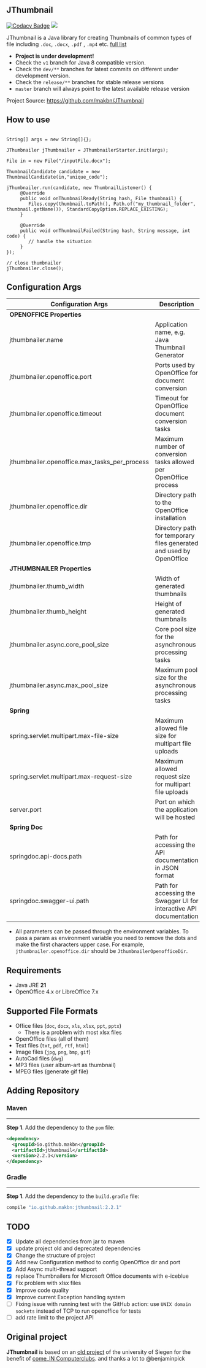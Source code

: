 ## JThumbnail

[![Codacy Badge](https://api.codacy.com/project/badge/Grade/17bbe0b4242d4f02a5d1a0288a6e6cbb)](https://app.codacy.com/app/makbn/JThumbnail?utm_source=github.com&utm_medium=referral&utm_content=makbn/JThumbnail&utm_campaign=Badge_Grade_Dashboard)
[![](https://jitpack.io/v/makbn/JThumbnail.svg)](https://jitpack.io/#makbn/JThumbnail)

JThumbnail is a Java library for creating Thumbnails of common types of file including `.doc`, `.docx`, `.pdf` , `.mp4` etc. [full list](#supported-file-formats)

- **Project is under development!**
- Check the `v1` branch for Java 8 compatible version. 
- Check the `dev/**` branches for latest commits on different under development version.
- Check the `release/**` branches for stable release versions
- `master` branch will always point to the latest available release version

Project Source: https://github.com/makbn/JThumbnail

## How to use

```jshelllanguage

String[] args = new String[]{};

JThumbnailer jThumbnailer = JThumbnailerStarter.init(args);

File in = new File("/inputFile.docx");

ThumbnailCandidate candidate = new ThumbnailCandidate(in,"unique_code");

jThumbnailer.run(candidate, new ThumbnailListener() {
     @Override
     public void onThumbnailReady(String hash, File thumbnail) {
        Files.copy(thumbnail.toPath(), Path.of("my_thumbnail_folder", thumbnail.getName()), StandardCopyOption.REPLACE_EXISTING);
     }

     @Override
     public void onThumbnailFailed(String hash, String message, int code) {
        // handle the situation
     }
});

// close thumbnailer
jThumbnailer.close();

```

## Configuration Args

| Configuration Args                       | Description                                                         |
| ---------------------------------------- |---------------------------------------------------------------------|
| **OPENOFFICE Properties**                |                                                                     |
| jthumbnailer.name                        | Application name, e.g. Java Thumbnail Generator                     |
| jthumbnailer.openoffice.port             | Ports used by OpenOffice for document conversion                    |
| jthumbnailer.openoffice.timeout          | Timeout for OpenOffice document conversion tasks                    |
| jthumbnailer.openoffice.max_tasks_per_process | Maximum number of conversion tasks allowed per OpenOffice process   |
| jthumbnailer.openoffice.dir              | Directory path to the OpenOffice installation                       |
| jthumbnailer.openoffice.tmp              | Directory path for temporary files generated and used by OpenOffice |
| **JTHUMBNAILER Properties**              |                                                                     |
| jthumbnailer.thumb_width                 | Width of generated thumbnails                                       |
| jthumbnailer.thumb_height                | Height of generated thumbnails                                      |
| jthumbnailer.async.core_pool_size        | Core pool size for the asynchronous processing tasks                |
| jthumbnailer.async.max_pool_size          | Maximum pool size for the asynchronous processing tasks             |
| **Spring**                                |                                                                     |
| spring.servlet.multipart.max-file-size    | Maximum allowed file size for multipart file uploads                |
| spring.servlet.multipart.max-request-size | Maximum allowed request size for multipart file uploads             |
| server.port                               | Port on which the application will be hosted                        |
| **Spring Doc**                            |                                                                     |
| springdoc.api-docs.path                  | Path for accessing the API documentation in JSON format             |
| springdoc.swagger-ui.path                | Path for accessing the Swagger UI for interactive API documentation |

- All parameters can be passed through the environment variables. To pass a param as environment variable you need to
remove the dots and make the first characters upper case. For example, `jthumbnailer.openoffice.dir` should be 
`JthumbnailerOpenofficeDir`.

## Requirements

- Java JRE **21**
- OpenOffice 4.x or LibreOffice 7.x

## Supported File Formats

- Office files (`doc`, `docx`, `xls`, `xlsx`, `ppt`, `pptx`)
  -  There is a problem with most xlsx files 
- OpenOffice files (all of them)
- Text files (`txt`, `pdf`, `rtf`, `html`)
- Image files (`jpg`, `png`, `bmp`, `gif`)
- AutoCad files (`dwg`)
- MP3 files (user album-art as thumbnail)
- MPEG files (generate gif file)

## Adding Repository

### Maven

---
**Step 1**. Add the dependency to the `pom` file:

```xml
<dependency>
  <groupId>io.github.makbn</groupId>
  <artifactId>jthumbnail</artifactId>
  <version>2.2.1</version>
</dependency>
```

### Gradle

---

**Step 1**. Add the dependency to the `build.gradle` file:

```gradle
compile "io.github.makbn:jthumbnail:2.2.1"
```

## TODO

- [x] Update all dependencies from jar to maven
- [x] update project old and deprecated dependencies
- [x] Change the structure of project
- [x] Add new Configuration method to config OpenOffice dir and port
- [x] Add Async multi-thread support
- [x] replace Thumbnailers for Microsoft Office documents with e-iceblue
- [x] Fix problem with xlsx files
- [x] Improve code quality
- [x] Improve current Exception handling system
- [ ] Fixing issue with running test with the GitHub action: use `UNIX domain sockets` instead of TCP to run openoffice for tests
- [ ] add rate limit to the project API 

## Original project

**JThumbnail** is based on an [old project](https://github.com/benjaminpick/java-thumbnailer) of the university of Siegen for the benefit of [come_IN Computerclubs](http://www.computerclub-comein.de). and thanks a lot to @benjaminpick
